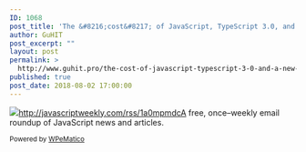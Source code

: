 ```yaml
---
ID: 1068
post_title: 'The &#8216;cost&#8217; of JavaScript, TypeScript 3.0, and a new framework from Uber'
author: GuHIT
post_excerpt: ""
layout: post
permalink: >
  http://www.guhit.pro/the-cost-of-javascript-typescript-3-0-and-a-new-framework-from-uber/
published: true
post_date: 2018-08-02 17:00:00
---
```

<img class="wpe_imgrss" src="https://res.cloudinary.com/cpress/image/upload/w_1280,e_sharpen:60/kaaonjf05jf1iyeii4ph.jpg">http://javascriptweekly.com/rss/1a0mpmdcA free, once&ndash;weekly email roundup of JavaScript news and articles.<p class="wpematico_credit"><small>Powered by <a href="http://www.wpematico.com" target="_blank">WPeMatico</a></small></p>